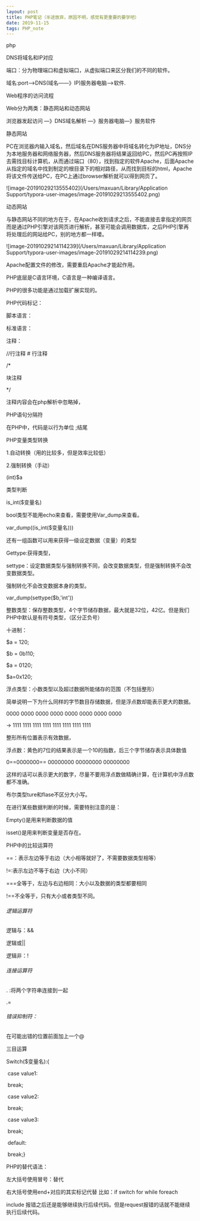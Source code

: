 ```yaml
---
layout: post
title: PHP笔记（半途放弃，原因不明，感觉有更重要的要学吧）
date: 2019-11-15
tags: PHP_note
---
```


php

DNS将域名和IP对应

端口：分为物理端口和虚拟端口，从虚拟端口来区分我们的不同的软件。

域名:port—>DNS(域名——》IP)服务器电脑—>软件.



Web程序的访问流程

Web分为两类：静态网站和动态网站

浏览器发起访问 —》DNS域名解析 —》服务器电脑—》服务软件

静态网站

PC在浏览器内输入域名，然后域名在DNS服务器中将域名转化为IP地址，DNS分为本地服务器和网络服务器，然后DNS服务器将结果返回给PC，然后PC再按照IP去需找目标计算机，从而通过端口（80），找到指定的软件Apache，后面Apache从指定的域名中找到制定的根目录下的相对路径，从而找到目标的html，Apache将该文件传送给PC，在PC上通过browser解析就可以得到网页了。

![image-20191029213555402](/Users/maxuan/Library/Application Support/typora-user-images/image-20191029213555402.png)

动态网站

与静态网站不同的地方在于，在Apache收到请求之后，不能直接去拿指定的网页而是通过PHP引擎对该网页进行解析，甚至可能会调用数据库，之后PHP引擎再将处理后的网站给PC，别的地方都一样喽。

![image-20191029214114239](/Users/maxuan/Library/Application Support/typora-user-images/image-20191029214114239.png)

Apache配置文件的修改，需要重启Apache才能起作用。

PHP底层是C语言环境，C语言是一种编译语言。

PHP的很多功能是通过加载扩展实现的。

PHP代码标记：

脚本语言：

 <script language = "php">代码</script>
标准语言：

<?php  PHP代码 ?>

注释：

//行注释 # 行注释

/*

块注释

*/

注释内容会在php解析中忽略掉，

PHP语句分隔符

在PHP中，代码是以行为单位 ;结尾



PHP变量类型转换

1.自动转换（用的比较多，但是效率比较低）

2.强制转换（手动）

(int)$a

类型判断

is_int($变量名)

bool类型不能用echo来查看，需要使用Var_dump来查看。

var_dump((is_int($变量名)))

还有一组函数可以用来获得一级设定数据（变量）的类型

Gettype:获得类型，

settype：设定数据类型与强制转换不同，会改变数据类型，但是强制转换不会改变数据类型。

强制转化不会改变数据本身的类型。

var_dump(settype($b,'int'))

整数类型：保存整数类型，4个字节储存数据，最大就是32位，42亿。但是我们PHP中默认是有符号类型，（区分正负号）

十进制：

$a = 120;

$b = 0b110;

$a = 0120;

$a=0x120;

浮点类型：小数类型以及超过数据所能储存的范围（不包括整形）

简单说明一下为什么同样的字节数目存储数据，但是浮点数却能表示更大的数据。

0000 0000 0000 0000 0000 0000 0000 0000

-> 1111 1111 1111 1111 1111 1111 1111 1111

整形所有位置表示有效数据，

浮点数：黄色的7位的结果表示是一个10的指数，后三个字节储存表示具体数值

0==0000000== 00000000 00000000 00000000

这样的话可以表示更大的数字，尽量不要用浮点数做精确计算，在计算机中浮点数都不准确。

布尔类型ture和flase不区分大小写。

在进行某些数据判断的时候，需要特别注意的是：

Empty()是用来判断数据的值

isset()是用来判断变量是否存在。

PHP中的比较运算符

==：表示左边等于右边（大小相等就好了，不需要数据类型相等）

!=:表示左边不等于右边（大小不同）

===全等于，左边与右边相同：大小以及数据的类型都要相同

!==不全等于，只有大小或者类型不同。

###### 逻辑运算符

逻辑与：&&

逻辑或||

逻辑非：!

###### 连接运算符

. :将两个字符串连接到一起

.=

###### 错误抑制符：

在可能出错的位置前面加上一个@

三目运算

Switch($变量名):{

​	case value1:

​			break;

​	case value2:

​			break;

​	case value3: 

​			break;

​	default:

​			break;}

PHP的替代语法：

左大括号使用冒号：替代

右大括号使用end+对应的其实标记代替 比如：if switch for while foreach

include 报错之后还是能够继续执行后续代码。但是request报错的话就不能继续执行后续代码。











